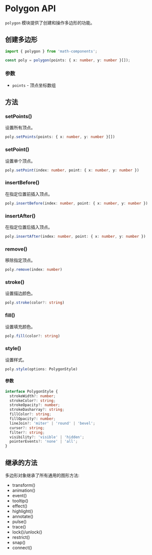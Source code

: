 # Polygon API

`polygon` 模块提供了创建和操作多边形的功能。

## 创建多边形

```typescript
import { polygon } from 'math-components';

const poly = polygon(points: { x: number, y: number }[]);
```

### 参数
- `points` - 顶点坐标数组

## 方法

### setPoints()

设置所有顶点。

```typescript
poly.setPoints(points: { x: number, y: number }[])
```

### setPoint()

设置单个顶点。

```typescript
poly.setPoint(index: number, point: { x: number, y: number })
```

### insertBefore()

在指定位置前插入顶点。

```typescript
poly.insertBefore(index: number, point: { x: number, y: number })
```

### insertAfter()

在指定位置后插入顶点。

```typescript
poly.insertAfter(index: number, point: { x: number, y: number })
```

### remove()

移除指定顶点。

```typescript
poly.remove(index: number)
```

### stroke()

设置描边颜色。

```typescript
poly.stroke(color?: string)
```

### fill()

设置填充颜色。

```typescript
poly.fill(color?: string)
```

### style()

设置样式。

```typescript
poly.style(options: PolygonStyle)
```

#### 参数
```typescript
interface PolygonStyle {
  strokeWidth?: number;
  strokeColor?: string;
  strokeOpacity?: number;
  strokeDasharray?: string;
  fillColor?: string;
  fillOpacity?: number;
  lineJoin?: 'miter' | 'round' | 'bevel';
  cursor?: string;
  filter?: string;
  visibility?: 'visible' | 'hidden';
  pointerEvents?: 'none' | 'all';
}
```

## 继承的方法

多边形对象继承了所有通用的图形方法:

- transform()
- animation()
- event()
- tooltip()
- effect()
- highlight()
- annotate()
- pulse()
- trace()
- lock()/unlock()
- restrict()
- snap()
- connect() 